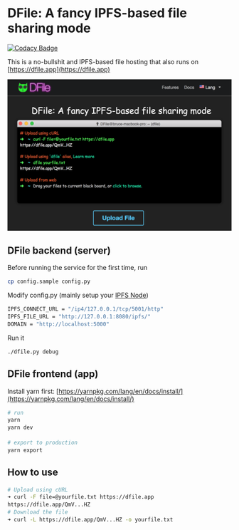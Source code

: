 # DFile: A fancy IPFS-based file sharing mode

[![Codacy Badge](https://api.codacy.com/project/badge/Grade/3b25d03f9535456997878815286921eb)](https://www.codacy.com/manual/coolcode/dfile?utm_source=github.com&utm_medium=referral&utm_content=coolcode/dfile&utm_campaign=Badge_Grade)

This is a no-bullshit and IPFS-based file hosting that also runs on [https://dfile.app](https://dfile.app)

![img](https://github.com/coolcode/dfile/blob/master/share/img/dfile.png?raw=true)

## DFile backend (server)

Before running the service for the first time, run

```bash
cp config.sample config.py
```

Modify config.py (mainly setup your [IPFS Node](https://docs.ipfs.io/introduction/usage/))

```bash
IPFS_CONNECT_URL = "/ip4/127.0.0.1/tcp/5001/http"
IPFS_FILE_URL = "http://127.0.0.1:8080/ipfs/"
DOMAIN = "http://localhost:5000"
```

Run it

```bash
./dfile.py debug
```

## DFile frontend (app)

Install yarn first: [https://yarnpkg.com/lang/en/docs/install/](https://yarnpkg.com/lang/en/docs/install/)

```bash
# run
yarn
yarn dev

# export to production
yarn export
```

## How to use

```bash
# Upload using cURL
➜ curl -F file=@yourfile.txt https://dfile.app
https://dfile.app/QmV...HZ
# Download the file
➜ curl -L https://dfile.app/QmV...HZ -o yourfile.txt
```
